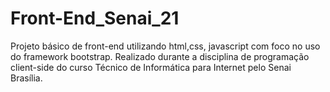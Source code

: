 # Front-End_Senai_21
Projeto básico de front-end utilizando html,css, javascript com foco no uso do framework bootstrap. Realizado durante a disciplina de programação client-side do curso Técnico de Informática para Internet pelo Senai Brasília.
